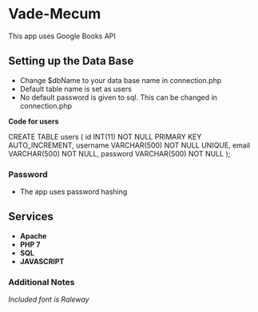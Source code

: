 # Vade-Mecum

This app uses Google Books API





## Setting up the Data Base

- Change $dbName to your data base name in connection.php
- Default table name is set as users
- No default password is given to sql. This can be changed in connection.php




**Code for users**


CREATE TABLE users (
	id INT(11) NOT NULL PRIMARY KEY AUTO_INCREMENT,
	username VARCHAR(500) NOT NULL UNIQUE,
	email VARCHAR(500) NOT NULL,
	password VARCHAR(500) NOT NULL
);


### Password


- The app uses password hashing 


## Services

- **Apache**
- **PHP 7**
- **SQL**
- **JAVASCRIPT**

### Additional Notes

*Included font is Raleway*
